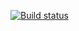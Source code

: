 [![Build status](https://ci.appveyor.com/api/projects/status/ebgovewqfhgj33am?svg=true)](https://ci.appveyor.com/project/ShaNS8D/rhj-5-2)

